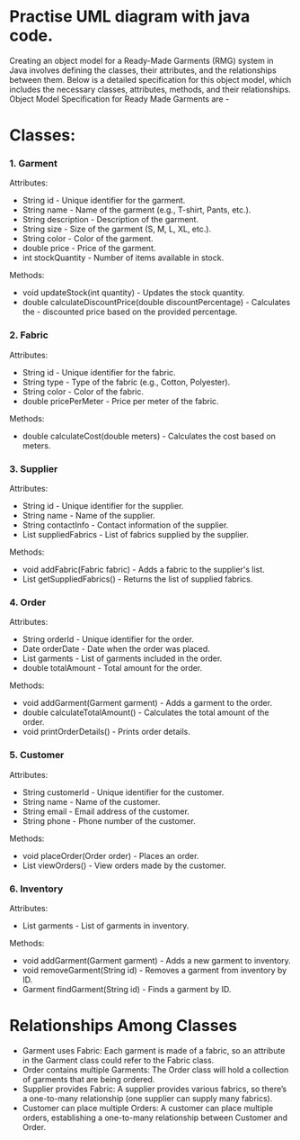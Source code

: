 
# Practise UML diagram with java code.

Creating an object model for a Ready-Made Garments (RMG) system in Java involves defining the classes, their attributes, and the relationships between them. Below is a detailed specification for this object model, which includes the necessary classes, attributes, methods, and their relationships.
Object Model Specification for Ready Made Garments are -

# Classes:
### 1. Garment
Attributes:
- String id - Unique identifier for the garment.
- String name - Name of the garment (e.g., T-shirt, Pants, etc.).
- String description - Description of the garment.
- String size - Size of the garment (S, M, L, XL, etc.).
- String color - Color of the garment.
- double price - Price of the garment.
- int stockQuantity - Number of items available in stock.

Methods:
- void updateStock(int quantity) - Updates the stock quantity.
- double calculateDiscountPrice(double discountPercentage) - Calculates the - discounted price based on the provided percentage.

### 2. Fabric
Attributes:
- String id - Unique identifier for the fabric.
- String type - Type of the fabric (e.g., Cotton, Polyester).
- String color - Color of the fabric.
- double pricePerMeter - Price per meter of the fabric.

Methods:
- double calculateCost(double meters) - Calculates the cost based on meters.


### 3. Supplier
Attributes:
- String id - Unique identifier for the supplier.
- String name - Name of the supplier.
- String contactInfo - Contact information of the supplier.
- List<Fabric> suppliedFabrics - List of fabrics supplied by the supplier.

Methods:
- void addFabric(Fabric fabric) - Adds a fabric to the supplier's list.
- List<Fabric> getSuppliedFabrics() - Returns the list of supplied fabrics.

### 4. Order
Attributes:
- String orderId - Unique identifier for the order.
- Date orderDate - Date when the order was placed.
- List<Garment> garments - List of garments included in the order.
- double totalAmount - Total amount for the order.

Methods:
- void addGarment(Garment garment) - Adds a garment to the order.
- double calculateTotalAmount() - Calculates the total amount of the order.
- void printOrderDetails() - Prints order details.

### 5. Customer
Attributes:
- String customerId - Unique identifier for the customer.
- String name - Name of the customer.
- String email - Email address of the customer.
- String phone - Phone number of the customer.

Methods:
- void placeOrder(Order order) - Places an order.
- List<Order> viewOrders() - View orders made by the customer.

### 6. Inventory
Attributes:
- List<Garment> garments - List of garments in inventory.

Methods:
- void addGarment(Garment garment) - Adds a new garment to inventory.
- void removeGarment(String id) - Removes a garment from inventory by ID.
- Garment findGarment(String id) - Finds a garment by ID.


# Relationships Among Classes
- Garment uses Fabric: Each garment is made of a fabric, so an attribute in the Garment class could refer to the Fabric class.
- Order contains multiple Garments: The Order class will hold a collection of garments that are being ordered.
- Supplier provides Fabric: A supplier provides various fabrics, so there’s a one-to-many relationship (one supplier can supply many fabrics).
- Customer can place multiple Orders: A customer can place multiple orders, establishing a one-to-many relationship between Customer and Order.
